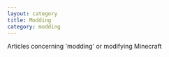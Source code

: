 ```yaml
---
layout: category
title: Modding
category: modding
---
```


Articles concerning 'modding' or modifying Minecraft